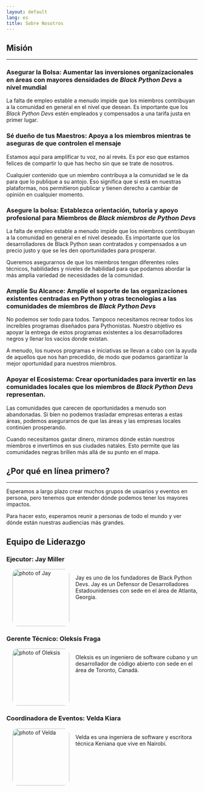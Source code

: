```yaml
---
layout: default
lang: es
title: Sobre Nosotros
---
```


## Misión

---

### Asegurar la Bolsa: Aumentar las inversiones organizacionales en áreas con mayores densidades de _Black Python Devs_ a nivel mundial

La falta de empleo estable a menudo impide que los miembros contribuyan a la comunidad en general en el nivel que desean. Es importante que los _Black Python Devs_ estén empleados y compensados a una tarifa justa en primer lugar.

### Sé dueño de tus Maestros: Apoya a los miembros mientras te aseguras de que controlen el mensaje

Estamos aquí para amplificar tu voz, no al revés. Es por eso que estamos felices de compartir lo que has hecho sin que se trate de nosotros.

Cualquier contenido que un miembro contribuya a la comunidad se le da para que lo publique a su antojo. Eso significa que si está en nuestras plataformas, nos permitieron publicar y tienen derecho a cambiar de opinión en cualquier momento.

### Asegure la bolsa: Establezca orientación, tutoría y apoyo profesional para Miembros de _Black miembros de Python Devs_

La falta de empleo estable a menudo impide que los miembros contribuyan a la comunidad en general en el nivel deseado. Es importante que los desarrolladores de Black Python sean contratados y compensados a un precio justo y que se les den oportunidades para prosperar.

Queremos asegurarnos de que los miembros tengan diferentes roles técnicos, habilidades y niveles de habilidad para que podamos abordar la más amplia variedad de necesidades de la comunidad.

### Amplíe Su Alcance: Amplíe el soporte de las organizaciones existentes centradas en Python y otras tecnologías a las comunidades de miembros de _Black Python Devs_

No podemos ser todo para todos. Tampoco necesitamos recrear todos los increíbles programas diseñados para Pythonistas. Nuestro objetivo es apoyar la entrega de estos programas existentes a los desarrolladores negros y llenar los vacíos donde existan.

A menudo, los nuevos programas e iniciativas se llevan a cabo con la ayuda de aquellos que nos han precedido, de modo que podamos garantizar la mejor oportunidad para nuestros miembros.

### Apoyar el Ecosistema: Crear oportunidades para invertir en las comunidades locales que los miembros de _Black Python Devs_ representan.

Las comunidades que carecen de oportunidades a menudo son abandonadas. Si bien no podemos trasladar empresas enteras a estas áreas, podemos asegurarnos de que las áreas y las empresas locales continúen prosperando.

Cuando necesitamos gastar dinero, miramos dónde están nuestros miembros e invertimos en sus ciudades natales. Esto permite que las comunidades negras brillen más allá de su punto en el mapa.

## ¿Por qué en línea primero?

---

Esperamos a largo plazo crear muchos grupos de usuarios y eventos en persona, pero tenemos que entender dónde podemos tener los mayores impactos.

Para hacer esto, esperamos reunir a personas de todo el mundo y ver dónde están nuestras audiencias más grandes.

## Equipo de Liderazgo

### Ejecutor: Jay Miller

<div style="display:flex; flex-wrap: wrap;" markdown="1">

<div style="display:flex">
<img style="margin: 0 1rem; border-radius:1em" height="150px" alt="photo of Jay" src="https://github.com/kjaymiller.png">
<p> Jay es uno de los fundadores de Black Python Devs. Jay es un Defensor de Desarrolladores Estadounidenses con sede en el área de Atlanta, Georgia. </p>
</div>

### Gerente Técnico: Oleksis Fraga

<div style="display:flex">
<img style="margin: 0 1rem; border-radius:1em" height="150px" alt="photo of Oleksis" src="https://github.com/oleksis.png">
<p> Oleksis es un ingeniero de software cubano y un desarrollador de código abierto con sede en el área de Toronto, Canadá.</p>
</div>

### Coordinadora de Eventos: Velda Kiara

<div style="display:flex">
<img style="margin: 0 1rem; border-radius:1em" height="150px" alt="photo of Velda" src="https://github.com/VeldaKiara.png">
<p> Velda es una ingeniera de software y escritora técnica Keniana que vive en Nairobi.</p>
</div>

</div>
